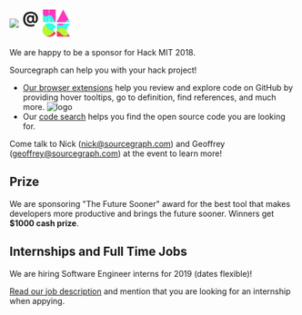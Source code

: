 # <img src="https://sourcegraph.com/.assets/img/sourcegraph-light-head-logo.svg" align="middle"> @ <img width="48px" height="48px" src="hackmit.png" align="middle">

We are happy to be a sponsor for Hack MIT 2018.

Sourcegraph can help you with your hack project!

- [Our browser extensions](https://about.sourcegraph.com/product/browser) help you review and explore code on GitHub by providing hover tooltips, go to definition, find references, and much more.
  ![logo](https://d33wubrfki0l68.cloudfront.net/59b2ae831cac6955e985730fa0820420839cb9fd/6cf99/products/code-intelligence/githubcodeintelligence.png)
- Our [code search](https://sourcegraph.com/search) helps you find the open source code you are looking for.

Come talk to Nick (nick@sourcegraph.com) and Geoffrey (geoffrey@sourcegraph.com) at the event to learn more!

## Prize

We are sponsoring "The Future Sooner" award for the best tool that makes developers more productive and brings the future sooner. Winners get **$1000 cash prize**.

## Internships and Full Time Jobs

We are hiring Software Engineer interns for 2019 (dates flexible)!

[Read our job description](../job-descriptions/software-engineer-intern.md) and mention that you are looking for an internship when appying.
